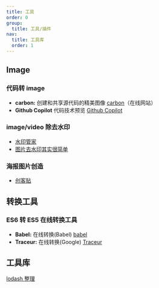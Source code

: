 ```yaml
---
title: 工具
order: 0
group:
  title: 工具/插件
nav:
  title: 工具库
  order: 1
---
```


## Image

### 代码转 image

- **carbon:** 创建和共享源代码的精美图像 [carbon](https://carbon.now.sh/)（在线网站）
- **Github Copilot** 代码技术预览 [Github Copilot](https://copilot.github.com/)

### image/video 除去水印

- [水印管家](https://www.apowersoft.cn/online-watermark-remover)
- [图片去水印其实很简单](https://zhuanlan.zhihu.com/p/36804747)

### 海报图片创造

- [创客贴](https://www.chuangkit.com/designtools/designindex)

## 转换工具

### ES6 转 ES5 在线转换工具

- **Babel:** 在线转换(Babel) [babel](https://babeljs.io/repl/#?babili=false&evaluate=true&lineWrap=false&presets=es2015,react,stage-2&targets=&browsers=&builtIns=false&debug=false&code=)
- **Traceur:** 在线转换(Google) [Traceur](http://google.github.io/traceur-compiler/demo/repl.html#)

## 工具库

[lodash 整理](https://lichangwei.github.io/2016/09/06/lodash-functions/)
